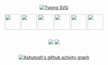 <div align="center">

[![Typing SVG](https://readme-typing-svg.herokuapp.com?font=Arvo&size=25&duration=6008&color=9F9F9F&center=true&vCenter=true&width=500&height=100&lines=Ol%C3%A1+eu+sou+Pedro+e+este+%C3%A9+meu+github)](https://git.io/typing-svg)

  
<div style="display: inline_block;">
  <img src="https://cdn.jsdelivr.net/gh/devicons/devicon/icons/html5/html5-original.svg" width="50px" />
  <img src="https://cdn.jsdelivr.net/gh/devicons/devicon/icons/css3/css3-original.svg" width="50px" />
  <img src="https://cdn.jsdelivr.net/gh/devicons/devicon/icons/javascript/javascript-original.svg" width="50px" />
  <img src="https://cdn.jsdelivr.net/gh/devicons/devicon/icons/java/java-original.svg" width="50px" />
  <img src="https://cdn.jsdelivr.net/gh/devicons/devicon/icons/react/react-original.svg" width="50px" />
  <img src="https://cdn.jsdelivr.net/gh/devicons/devicon/icons/nodejs/nodejs-original.svg" width="50px" />         
</div>

##

<div style="display: inline_block">
  <a href = "mailto:contato@seu-usuário-aqui"><img src="https://img.shields.io/badge/Gmail-D14836?style=for-the-badge&logo=gmail&logoColor=white" target="_blank"></a>
  <a href="https://www.linkedin.com/in/seu-usuário-linkedln-aqui" target="_blank"><img src="https://img.shields.io/badge/-LinkedIn-%230077B5?style=for-the-badge&logo=linkedin&logoColor=white" target="_blank"></a>
</div><br>

[![Ashutosh's github activity graph](https://activity-graph.herokuapp.com/graph?username=wwpedro&theme=github)](https://github.com/ashutosh00710/github-readme-activity-graph)
